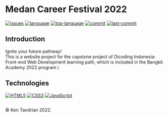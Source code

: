 # Medan Career Festival 2022
[![issues](https://img.shields.io/github/issues/KenTandrian/mcf2022-project)](https://github.com/KenTandrian/mcf2022-project/issues)
[![language](https://img.shields.io/github/languages/count/KenTandrian/mcf2022-project)](https://github.com/KenTandrian/mcf2022-project/search?l=css)
[![top-language](https://img.shields.io/github/languages/top/KenTandrian/mcf2022-project)](https://github.com/KenTandrian/mcf2022-project/search?l=css)
[![commit](https://img.shields.io/github/commit-activity/m/KenTandrian/mcf2022-project)](https://github.com/KenTandrian/mcf2022-project/commits/main)
[![last-commit](https://img.shields.io/github/last-commit/KenTandrian/mcf2022-project)](https://github.com/KenTandrian/mcf2022-project/commits/main)

## Introduction
Ignite your future pathway!\
This is a website project for the capstone project of Dicoding Indonesia: Front-end Web Development learning path, which is included in the Bangkit Academy 2022 program.\

## Technologies
[![HTML5](https://img.shields.io/badge/-HTML5-black?style=flat-square&logo=html5&logoColor=orange)](https://github.com/KenTandrian?tab=repositories&language=html)
[![CSS3](https://img.shields.io/badge/-CSS3-black?style=flat-square&logo=css3&logoColor=blue)](https://github.com/KenTandrian?tab=repositories&language=css)
[![JavaScript](https://img.shields.io/badge/-JavaScript-black?style=flat-square&logo=javascript)](https://github.com/KenTandrian?tab=repositories&language=javascript)

## 
&#169; Ken Tandrian 2022.
